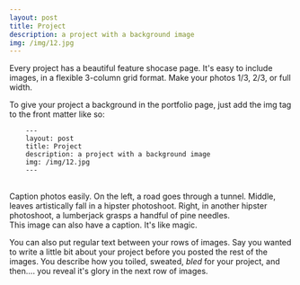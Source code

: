 ```yaml
---
layout: post
title: Project
description: a project with a background image
img: /img/12.jpg
---
```


Every project has a beautiful feature shocase page. It's easy to include images, in a flexible 3-column grid format. Make your photos 1/3, 2/3, or full width.

To give your project a background in the portfolio page, just add the img tag to the front matter like so:

        ---
        layout: post
        title: Project
        description: a project with a background image
        img: /img/12.jpg
        ---


<div class="img_row">
        <img class="col one" src="{{ site.baseurl }}/img/1.jpg" alt="" title="example image"/>
        <img class="col one" src="{{ site.baseurl }}/img/2.jpg" alt="" title="example image"/>
        <img class="col one" src="{{ site.baseurl }}/img/3.jpg" alt="" title="example image"/>
</div>
<div class="col three caption">
        Caption photos easily. On the left, a road goes through a tunnel. Middle, leaves artistically fall in a hipster photoshoot. Right, in another hipster photoshoot, a lumberjack grasps a handful of pine needles.
</div>
<div class="img_row">
        <img class="col three" src="{{ site.baseurl }}/img/5.jpg" alt="" title="example image"/>
</div>
<div class="col three caption">
        This image can also have a caption. It's like magic.
</div>

You can also put regular text between your rows of images. Say you wanted to write a little bit about your project before you posted the rest of the images. You describe how you toiled, sweated, *bled* for your project, and then.... you reveal it's glory in the next row of images.
